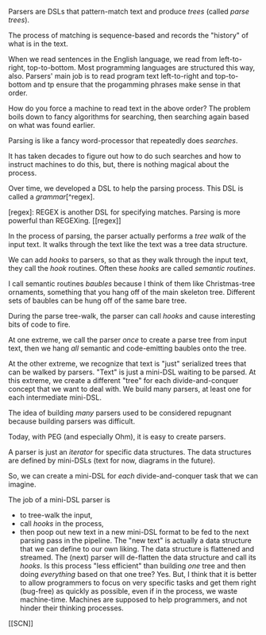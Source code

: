 Parsers are DSLs that pattern-match text and produce *trees* (called *parse trees*).

The process of matching is sequence-based and records the "history" of what is in the text.

When we  read sentences in the English language,  we read from  left-to-right, top-to-bottom.  Most programming languages are structured  this way, also.  Parsers' main job is to read program text left-to-right and top-to-bottom and tp ensure that the progamming phrases make sense in  that  order.

How do you force a machine to read text  in the above order?  The problem boils down to fancy algorithms for searching, then searching again based on what was found earlier.

Parsing is like a fancy word-processor that repeatedly does *searches*.

It has taken decades to figure out how to do such searches and how to instruct machines to do this, but, there is nothing magical about the process.

Over time,  we developed a DSL to help the parsing process.  This DSL is called a *grammar*[^regex].  

[regex]: REGEX is another DSL for specifying matches.  Parsing is more powerful than REGEXing. [[regex]]

In the process of parsing, the parser actually performs a *tree walk* of the input text.  It walks through the text like the text was a tree data structure.

We can add *hooks* to parsers, so that as they walk through the input text, they call the *hook* routines.  Often these *hooks* are called *semantic routines*.

I call semantic routines *baubles* because I think of them like Christmas-tree ornaments, something that you hang off of the main skeleton tree.  Different sets of baubles can be hung off of the same bare tree.

During the parse tree-walk, the parser can call *hooks* and cause interesting bits of code to fire.

At one extreme, we call the parser *once* to create a parse tree from input text, then we hang *all* semantic and code-emitting baubles onto the tree.

At the other extreme, we recognize that text is "just" serialized trees that can be walked by parsers.  "Text" is just a mini-DSL waiting to be parsed. At this extreme, we create a different "tree" for each divide-and-conquer concept that we want to deal with.  We build many parsers, at least one for each intermediate mini-DSL.

The idea of building *many* parsers used to be considered repugnant because building parsers was difficult.

Today, with PEG (and especially Ohm), it is easy to create parsers.

A parser is just an *iterator* for specific data structures.  The data structures are defined by mini-DSLs (text for now, diagrams in the future).

So, we can create a mini-DSL for *each* divide-and-conquer task that we can imagine.

The job of a mini-DSL parser is 
- to tree-walk the input, 
- call *hooks* in the process, 
- then poop out new text in a new mini-DSL format to be fed to the next parsing pass in the pipeline.  The "new text" is actually a data structure that we can define to our own liking.  The data structure is flattened and streamed.  The (next) parser will de-flatten the data structure and call its *hooks*.  Is this process "less efficient" than building *one* tree and then doing *everything* based on that one tree?  Yes.  But, I think that it is better to allow programmers to focus on very specific tasks and get them right (bug-free) as quickly as possible, even if in the process, we waste machine-time.  Machines are supposed to help programmers, and not hinder their thinking processes.

[[SCN]]
